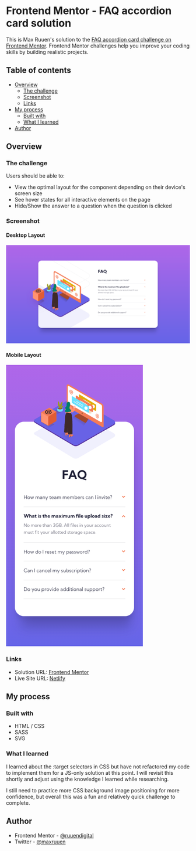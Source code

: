 # Frontend Mentor - FAQ accordion card solution

This is Max Ruuen's solution to the [FAQ accordion card challenge on Frontend Mentor](https://www.frontendmentor.io/challenges/faq-accordion-card-XlyjD0Oam). Frontend Mentor challenges help you improve your coding skills by building realistic projects.

## Table of contents

- [Overview](#overview)
  - [The challenge](#the-challenge)
  - [Screenshot](#screenshot)
  - [Links](#links)
- [My process](#my-process)
  - [Built with](#built-with)
  - [What I learned](#what-i-learned)
- [Author](#author)

## Overview

### The challenge

Users should be able to:

- View the optimal layout for the component depending on their device's screen size
- See hover states for all interactive elements on the page
- Hide/Show the answer to a question when the question is clicked

### Screenshot

#### Desktop Layout

![](./desktop-screenshot.png)

#### Mobile Layout

![](./mobile-screenshot.png)

### Links

- Solution URL: [Frontend Mentor](https://www.frontendmentor.io/solutions/faq-accordion-card-challenge-with-scss-g8NDUoy8V)
- Live Site URL: [Netlify](https://rd-challenge-faq-accordion.netlify.app/)

## My process

### Built with

- HTML / CSS
- SASS
- SVG

### What I learned

I learned about the :target selectors in CSS but have not refactored my code to implement them for a JS-only solution at this point. I will revisit this shortly and adjust using the knowledge I learned while researching.

I still need to practice more CSS background image positioning for more confidence, but overall this was a fun and relatively quick challenge to complete.

## Author

- Frontend Mentor - [@ruuendigital](https://www.frontendmentor.io/profile/ruuendigital)
- Twitter - [@maxruuen](https://www.twitter.com/maxruuen)
